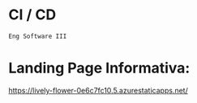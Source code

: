 # CI / CD
    Eng Software III

# Landing Page Informativa:
https://lively-flower-0e6c7fc10.5.azurestaticapps.net/
